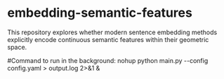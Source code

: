 # embedding-semantic-features

This repository explores whether modern sentence embedding methods explicitly encode continuous semantic features within their geometric space.

#Command to run in the background:
nohup python main.py --config config.yaml > output.log 2>&1 &
